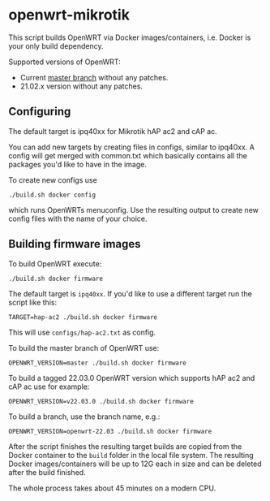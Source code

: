 # openwrt-mikrotik

This script builds OpenWRT via Docker images/containers, i.e. Docker is your only build dependency.

Supported versions of OpenWRT:

* Current [master branch](https://github.com/openwrt/openwrt/tree/master) without any patches.
* 21.02.x version without any patches.

## Configuring
The default target is ipq40xx for Mikrotik hAP ac2 and cAP ac.

You can add new targets by creating files in configs, similar to ipq40xx. A config will get merged
with common.txt which basically contains all the packages you'd like to have in the image.

To create new configs use
```
./build.sh docker config
```
which runs OpenWRTs menuconfig. Use the resulting
output to create new config files with the name of your choice.

## Building firmware images

To build OpenWRT execute:
```
./build.sh docker firmware
```

The default target is `ipq40xx`. If you'd like to use a different target run the script like this:
```
TARGET=hap-ac2 ./build.sh docker firmware
```
This will use `configs/hap-ac2.txt` as config.

To build the master branch of OpenWRT use:
```
OPENWRT_VERSION=master ./build.sh docker firmware
```

To build a tagged 22.03.0 OpenWRT version which supports hAP ac2 and cAP ac use for example:
```
OPENWRT_VERSION=v22.03.0 ./build.sh docker firmware
```

To build a branch, use the branch name, e.g.:
```
OPENWRT_VERSION=openwrt-22.03 ./build.sh docker firmware
```

After the script finishes the resulting target builds are
copied from the Docker container to the `build` folder in the local
file system. The resulting Docker images/containers will be up to
12G each in size and can be deleted after the build finished.

The whole process takes about 45 minutes on a modern CPU.
